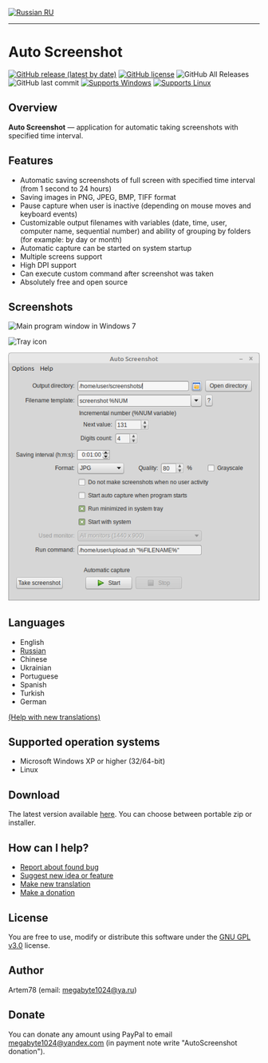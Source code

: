 [![Russian](images/russian_icon.png) RU](README-ru.md "Russian")

-------------------------  

Auto Screenshot
===============

[![GitHub release (latest by date)](https://img.shields.io/github/v/release/artem78/AutoScreenshot?style=plastic)](https://github.com/artem78/AutoScreenshot/releases/latest)
[![GitHub license](https://img.shields.io/github/license/artem78/AutoScreenshot?style=plastic)](https://github.com/artem78/AutoScreenshot/blob/master/LICENSE.txt)
![GitHub All Releases](https://img.shields.io/github/downloads/artem78/AutoScreenshot/total?style=plastic)
![GitHub last commit](https://img.shields.io/github/last-commit/artem78/AutoScreenshot?style=plastic)
[![Supports Windows](https://img.shields.io/badge/support-Windows-blue?logo=Windows&style=plastic)](https://github.com/artem78/AutoScreenshot/releases/latest)
[![Supports Linux](https://img.shields.io/badge/support-Linux-white?logo=Linux&style=plastic)](https://github.com/artem78/AutoScreenshot/releases/latest)

## Overview
**Auto Screenshot** — application for automatic taking screenshots with specified time interval.

## Features
* Automatic saving screenshots of full screen with specified time interval (from 1 second to 24 hours)
* Saving images in PNG, JPEG, BMP, TIFF <!--or GIF--> format
* Pause capture when user is inactive (depending on mouse moves and keyboard events) 
* Customizable output filenames with variables (date, time, user, computer name, sequential number) and ability of grouping by folders (for example: by day or month)
* Automatic capture can be started on system startup
* Multiple screens support
* High DPI support
* Can execute custom command after screenshot was taken
* Absolutely free and open source

## Screenshots
![Main program window in Windows 7](images/main_window.png "Main program window in Windows 7")

![Tray icon](images/tray_icon_animation.gif "Tray icon")

![Runinng on Linux Mint](images/main_window_in_linux_mint.png "Runinng on Linux Mint")

## Languages
* English
* [Russian](README-ru.md)
* Chinese
* Ukrainian
* Portuguese
* Spanish
* Turkish
* German

[(Help with new translations)](https://github.com/artem78/AutoScreenshot/issues/5)

## Supported operation systems
* Microsoft Windows XP or higher (32/64-bit)
* Linux

## Download
The latest version available [here](https://github.com/artem78/AutoScreenshot/releases/latest). You can choose between portable zip or installer.

## How can I help?
* [Report about found bug](https://github.com/artem78/AutoScreenshot/issues/new?assignees=&labels=bug&template=bug_report.md&title=)
* [Suggest new idea or feature](https://github.com/artem78/AutoScreenshot/issues/new?assignees=&labels=enhancement&template=feature_request.md&title=)
* [Make new translation](https://github.com/artem78/AutoScreenshot/issues/5)
* [Make a donation](#donate)

## License
You are free to use, modify or distribute this software under the [GNU GPL v3.0](https://github.com/artem78/AutoScreenshot/blob/master/LICENSE.txt) license.

## Author
Artem78 (email: [megabyte1024@ya.ru](mailto:megabyte1024@ya.ru?subject=AutoScreenshot))

## Donate
You can donate any amount using PayPal to email <u>megabyte1024@yandex.com</u> (in payment note write "AutoScreenshot donation").
